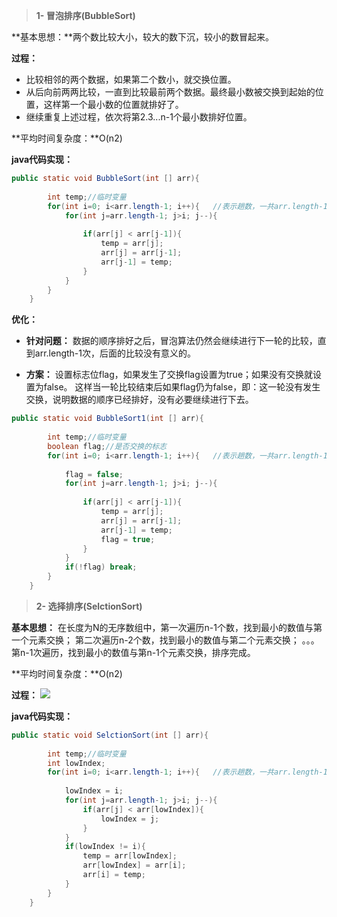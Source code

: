 > **1- 冒泡排序(BubbleSort)**

**基本思想：**两个数比较大小，较大的数下沉，较小的数冒起来。

**过程：**
* 比较相邻的两个数据，如果第二个数小，就交换位置。
* 从后向前两两比较，一直到比较最前两个数据。最终最小数被交换到起始的位置，这样第一个最小数的位置就排好了。
* 继续重复上述过程，依次将第2.3...n-1个最小数排好位置。

**平均时间复杂度：**O(n2)

**java代码实现：**
``` java
public static void BubbleSort(int [] arr){
		
		int temp;//临时变量
		for(int i=0; i<arr.length-1; i++){   //表示趟数，一共arr.length-1次。
			for(int j=arr.length-1; j>i; j--){
				
				if(arr[j] < arr[j-1]){
					temp = arr[j];
					arr[j] = arr[j-1];
					arr[j-1] = temp;
				}
			}
		}
	}
```

**优化：**
* **针对问题：**
数据的顺序排好之后，冒泡算法仍然会继续进行下一轮的比较，直到arr.length-1次，后面的比较没有意义的。

* **方案：**
设置标志位flag，如果发生了交换flag设置为true；如果没有交换就设置为false。
这样当一轮比较结束后如果flag仍为false，即：这一轮没有发生交换，说明数据的顺序已经排好，没有必要继续进行下去。

```java
public static void BubbleSort1(int [] arr){
		
		int temp;//临时变量
		boolean flag;//是否交换的标志
		for(int i=0; i<arr.length-1; i++){   //表示趟数，一共arr.length-1次。
			
			flag = false;
			for(int j=arr.length-1; j>i; j--){
				
				if(arr[j] < arr[j-1]){
					temp = arr[j];
					arr[j] = arr[j-1];
					arr[j-1] = temp;
					flag = true;
				}
			}
			if(!flag) break;
		}
	}
```

> **2- 选择排序(SelctionSort)**

**基本思想：**
在长度为N的无序数组中，第一次遍历n-1个数，找到最小的数值与第一个元素交换；
第二次遍历n-2个数，找到最小的数值与第二个元素交换；
。。。
第n-1次遍历，找到最小的数值与第n-1个元素交换，排序完成。

**平均时间复杂度：**O(n2)

**过程：**
![ ]( )


**java代码实现：**
``` java
public static void SelctionSort(int [] arr){
		
		int temp;//临时变量
		int lowIndex;
		for(int i=0; i<arr.length-1; i++){   //表示趟数，一共arr.length-1次。
			
			lowIndex = i;
			for(int j=arr.length-1; j>i; j--){
				if(arr[j] < arr[lowIndex]){
					lowIndex = j;
				}
			}
			if(lowIndex != i){
				temp = arr[lowIndex];
				arr[lowIndex] = arr[i];
				arr[i] = temp;
			}
		}
	}
```